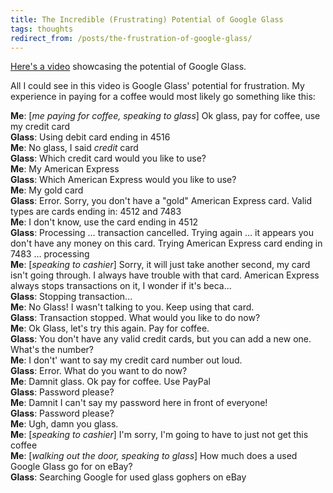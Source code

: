 ```yaml
---
title: The Incredible (Frustrating) Potential of Google Glass
tags: thoughts
redirect_from: /posts/the-frustration-of-google-glass/
---
```


[Here's a video](http://www.youtube.com/embed/S80mE3kQTJ0) showcasing the potential of Google Glass.

All I could see in this video is Google Glass' potential for frustration. My experience in paying for a coffee would most likely go something like this:



**Me**: [*me paying for coffee, speaking to glass*] Ok glass, pay for coffee, use my credit card  
**Glass**: Using debit card ending in 4516  
**Me**: No glass, I said *credit* card  
**Glass**: Which credit card would you like to use?  
**Me**: My American Express  
**Glass**: Which American Express would you like to use?  
**Me**: My gold card  
**Glass**: Error. Sorry, you don't have a "gold" American Express card. Valid types are cards ending in: 4512 and 7483  
**Me**: I don't know, use the card ending in 4512  
**Glass**: Processing … transaction cancelled. Trying again … it appears you don't have any money on this card. Trying American Express card ending in 7483 … processing  
**Me**: [*speaking to cashier*] Sorry, it will just take another second, my card isn't going through. I always have trouble with that card. American Express always stops transactions on it, I wonder if it's beca...  
**Glass**: Stopping transaction...  
**Me**: No Glass! I wasn't talking to you. Keep using that card.  
**Glass**: Transaction stopped. What would you like to do now?  
**Me**: Ok Glass, let's try this again. Pay for coffee.  
**Glass**: You don't have any valid credit cards, but you can add a new one. What's the number?  
**Me**: I don't' want to say my credit card number out loud.  
**Glass**: Error. What do you want to do now?  
**Me**: Damnit glass. Ok pay for coffee. Use PayPal  
**Glass**: Password please?  
**Me**: Damnit I can't say my password here in front of everyone!  
**Glass**: Password please?  
**Me**: Ugh, damn you glass.  
**Me**: [*speaking to cashier*] I'm sorry, I'm going to have to just not get this coffee  
**Me**: [*walking out the door, speaking to glass*] How much does a used Google Glass go for on eBay?  
**Glass**: Searching Google for used glass gophers on eBay  
